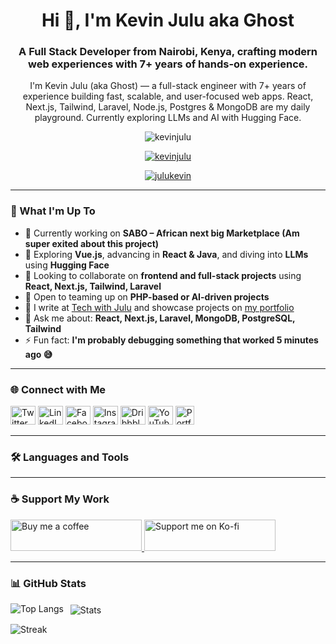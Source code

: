 <h1 align="center">Hi 👋, I'm Kevin Julu aka Ghost</h1>
<h3 align="center">A Full Stack Developer from Nairobi, Kenya, crafting modern web experiences with 7+ years of hands-on experience.</h3>

<p align="center">
  I'm Kevin Julu (aka Ghost) — a full-stack engineer with 7+ years of experience building fast, scalable, and user-focused web apps.  
  React, Next.js, Tailwind, Laravel, Node.js, Postgres & MongoDB are my daily playground.  
  Currently exploring LLMs and AI with Hugging Face.
</p>

<p align="center"> <img src="https://komarev.com/ghpvc/?username=kevinjulu&label=Profile%20views&color=0e75b6&style=flat" alt="kevinjulu" /> </p>

<p align="center">
  <a href="https://github.com/ryo-ma/github-profile-trophy">
    <img src="https://github-profile-trophy.vercel.app/?username=kevinjulu" alt="kevinjulu" />
  </a>
</p>

<p align="center">
  <a href="https://twitter.com/julukevin" target="blank">
    <img src="https://img.shields.io/twitter/follow/julukevin?logo=twitter&style=for-the-badge" alt="julukevin" />
  </a>
</p>

---

### 🚀 What I'm Up To

- 🔭 Currently working on **SABO – African next big Marketplace (Am super exited about this project)**
- 🌱 Exploring **Vue.js**, advancing in **React & Java**, and diving into **LLMs** using **Hugging Face**
- 👯 Looking to collaborate on **frontend and full-stack projects** using **React, Next.js, Tailwind, Laravel**
- 🤝 Open to teaming up on **PHP-based or AI-driven projects**
- 📝 I write at [Tech with Julu](https://techwithjulu) and showcase projects on [my portfolio](https://kevinjulu.vercel.app)
- 💬 Ask me about: **React, Next.js, Laravel, MongoDB, PostgreSQL, Tailwind**
- ⚡ Fun fact: **I'm probably debugging something that worked 5 minutes ago 😅**

---

### 🌐 Connect with Me

<p align="left">
  <a href="https://twitter.com/julukevin" target="blank"><img src="https://raw.githubusercontent.com/rahuldkjain/github-profile-readme-generator/master/src/images/icons/Social/twitter.svg" alt="Twitter" height="30" width="40" /></a>
  <a href="https://linkedin.com/in/kevin-julu" target="blank"><img src="https://raw.githubusercontent.com/rahuldkjain/github-profile-readme-generator/master/src/images/icons/Social/linked-in-alt.svg" alt="LinkedIn" height="30" width="40" /></a>
  <a href="https://fb.com/julukevin" target="blank"><img src="https://raw.githubusercontent.com/rahuldkjain/github-profile-readme-generator/master/src/images/icons/Social/facebook.svg" alt="Facebook" height="30" width="40" /></a>
  <a href="https://instagram.com/julukevin" target="blank"><img src="https://raw.githubusercontent.com/rahuldkjain/github-profile-readme-generator/master/src/images/icons/Social/instagram.svg" alt="Instagram" height="30" width="40" /></a>
  <a href="https://dribbble.com/kevinjulu" target="blank"><img src="https://raw.githubusercontent.com/rahuldkjain/github-profile-readme-generator/master/src/images/icons/Social/dribbble.svg" alt="Dribbble" height="30" width="40" /></a>
  <a href="https://www.youtube.com/c/thehashke" target="blank"><img src="https://raw.githubusercontent.com/rahuldkjain/github-profile-readme-generator/master/src/images/icons/Social/youtube.svg" alt="YouTube" height="30" width="40" /></a>
  <a href="https://kevinjulu.vercel.app" target="blank"><img src="https://img.shields.io/badge/Portfolio-Visit-blue?style=flat-square&logo=vercel" alt="Portfolio" height="30"/></a>
</p>

---

### 🛠️ Languages and Tools

<!-- keep your big icon list here as is if you like it visually -->
<!-- Optional: condense or move to a GitHub gist if it feels overwhelming -->

---

### ☕ Support My Work

<p>
  <a href="https://www.buymeacoffee.com/kevinjulu">
    <img src="https://cdn.buymeacoffee.com/buttons/v2/default-yellow.png" height="50" width="210" alt="Buy me a coffee" />
  </a>
  <a href="https://ko-fi.com/kevinjulu">
    <img src="https://cdn.ko-fi.com/cdn/kofi3.png?v=3" height="50" width="210" alt="Support me on Ko-fi" />
  </a>
</p>

---

### 📊 GitHub Stats

<p>
  <img align="left" src="https://github-readme-stats.vercel.app/api/top-langs?username=kevinjulu&show_icons=true&locale=en&layout=compact" alt="Top Langs" />
</p>

<p>&nbsp;
  <img align="center" src="https://github-readme-stats.vercel.app/api?username=kevinjulu&show_icons=true&locale=en" alt="Stats" />
</p>

<p>
  <img align="center" src="https://github-readme-streak-stats.herokuapp.com/?user=kevinjulu" alt="Streak" />
</p>
